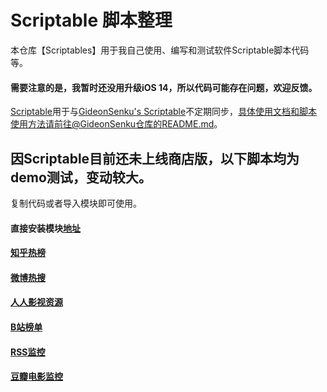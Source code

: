 # Scriptable 脚本整理
本仓库【Scriptables】用于我自己使用、编写和测试软件Scriptable脚本代码等。  
#### 需要注意的是，我暂时还没用升级iOS 14，所以代码可能存在问题，欢迎反馈。
[Scriptable](https://github.com/evilbutcher/Scriptable)用于与[GideonSenku's Scriptable](https://github.com/GideonSenku/Scriptable)不定期同步，具体使用文档和脚本使用方法请前往@GideonSenku仓库的README.md。  
## 因Scriptable目前还未上线商店版，以下脚本均为demo测试，变动较大。 
复制代码或者导入模块即可使用。   
#### 直接安装模块[地址](https://github.com/evilbutcher/Scriptables/blob/master/ScriptableModule)

#### [知乎热榜](https://github.com/evilbutcher/Scriptables/tree/master/WeiboMonitor.js)

#### [微博热搜](https://github.com/evilbutcher/Scriptables/blob/master/ZhihuMonitor.js)
  
#### [人人影视资源](https://github.com/evilbutcher/Scriptables/blob/master/RRShareMonitor.js)

#### [B站榜单](https://github.com/evilbutcher/Scriptables/blob/master/BilibiliMonitor.js)

#### [RSS监控](https://github.com/evilbutcher/Scriptables/blob/master/RSSMonitor.js)

#### [豆瓣电影监控](https://github.com/evilbutcher/Scriptables/blob/master/DoubanMonitor.js)
